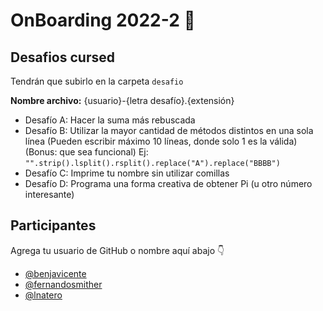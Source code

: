 # OnBoarding 2022-2 🚀

## Desafios cursed
Tendrán que subirlo en la carpeta `desafio`

**Nombre archivo:** {usuario}-{letra desafío}.{extensión}

* Desafío A: Hacer la suma más rebuscada
* Desafío B: Utilizar la mayor cantidad de métodos distintos en una sola línea (Pueden escribir máximo 10 líneas, donde solo 1 es la válida)(Bonus: que sea funcional)
Ej: `"".strip().lsplit().rsplit().replace("A").replace("BBBB")`
* Desafío C: Imprime tu nombre sin utilizar comillas
* Desafío D: Programa una forma creativa de obtener Pi (u otro número interesante)



## Participantes

Agrega tu usuario de GitHub o nombre aquí abajo 👇

- [@benjavicente](https://github.com/benjavicente)
- [@fernandosmither](https://github.com/fernandosmither)
- [@lnatero](https://github.com/lnatero)
